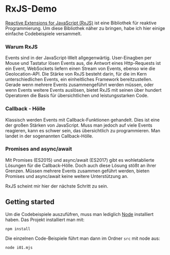 # RxJS-Demo

[Reactive Extensions for JavaScript (RxJS)](https://rxjs.dev/) ist eine Bibliothek für reaktive Programmierung. Um diese Bibliothek näher zu bringen, habe ich hier einige einfache Codebeispiele versammelt.

### Warum RxJS

Events sind in der JavaScript-Welt allgegenwärtig. User-Einagben per Mouse und Tastatur lösen Events aus, die Antwort eines Http-Requests ist ein Event, WebSockets liefern einen Stream von Events, ebenso wie die Geolocation-API.
Die Stärke von RxJS besteht darin, für die im Kern unterschiedlichen Events, ein einheitliches Framework bereitzustellen. Gerade wenn mehrere Events zusammengeführt werden müssen, oder wenn Events weitere Events auslösen, bietet RxJS mit seinen über hundert Operatoren die Basis für übersichtlichen und leistungsstarken Code.

### Callback - Hölle

Klassisch werden Events mit Callback-Funktionen gehandelt. Dies ist eine der großen Stärken von JavaScript. Muss man jedoch auf viele Events reagieren, kann es schwer sein, das übersichtlich zu programmieren. Man landet in der sogenannten Callback-Hölle.

### Promises and async/await

Mit Promises (ES2015) und async/await (ES2017) gibt es wohletablierte Lösungen für die Callback-Hölle. Doch auch diese Lösung stößt an ihrer Grenzen. Müssen mehrere Events zusammen geführt werden, bieten Promises und async/await keine weitere Unterstützung an.

RxJS scheint mir hier der nächste Schritt zu sein.

## Getting started

Um die Codebeispiele auszufüfren, muss man lediglich [Node](https://nodejs.org) installiert haben. Das Projekt installiert man mit:  

    npm install

Die einzelnen Code-Beispiele führt man dann im Ordner `src` mit node aus:  

    node i01.mjs